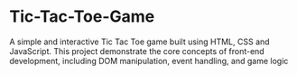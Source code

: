 # Tic-Tac-Toe-Game
A simple and interactive Tic Tac Toe game built using HTML, CSS and JavaScript. This project demonstrate the core concepts of front-end development, including DOM manipulation, event handling, and game logic 
